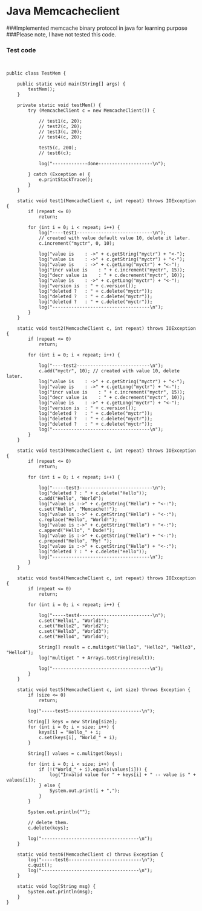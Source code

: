 # Java Memcacheclient

###Implemented memcache binary protocol in java for learning purpose
###Please note, I have not tested this code.

### Test code

<pre lang="java"><code>

public class TestMem {

    public static void main(String[] args) {
		testMem();
	}

	private static void testMem() {
		try (MemcacheClient c = new MemcacheClient()) {

			// test1(c, 20);
			// test2(c, 20);
			// test3(c, 20);
			// test4(c, 20);

			test5(c, 200);
			// test6(c);

			log("-------------done--------------------\n");

		} catch (Exception e) {
			e.printStackTrace();
		}
	}
    
    static void test1(MemcacheClient c, int repeat) throws IOException {
		if (repeat <= 0)
			return;

		for (int i = 0; i < repeat; i++) {
			log("----test1----------------------------\n");
			// created with value default value 10, delete it later.
			c.increment("myctr", 0, 10);

			log("value is    : ->" + c.getString("myctr") + "<-");
			log("value is    : ->" + c.getString("myctr") + "<-");
			log("value is    : ->" + c.getLong("myctr") + "<-");
			log("incr value is    : " + c.increment("myctr", 15));
			log("decr value is    : " + c.decrement("myctr", 10));
			log("value is    : ->" + c.getLong("myctr") + "<-");
			log("version is  : " + c.version());
			log("deleted ?   : " + c.delete("myctr"));
			log("deleted ?   : " + c.delete("myctr"));
			log("deleted ?   : " + c.delete("myctr"));
			log("------------------------------------\n");
		}
	}
    
    static void test2(MemcacheClient c, int repeat) throws IOException {
		if (repeat <= 0)
			return;

		for (int i = 0; i < repeat; i++) {

			log("----test2---------------------------\n");
			c.add("myctr", 10); // created with value 10, delete later.
			log("value is    : ->" + c.getString("myctr") + "<-");
			log("value is    : ->" + c.getLong("myctr") + "<-");
			log("incr value is    : " + c.increment("myctr", 15));
			log("decr value is    : " + c.decrement("myctr", 10));
			log("value is    : ->" + c.getLong("myctr") + "<-");
			log("version is  : " + c.version());
			log("deleted ?   : " + c.delete("myctr"));
			log("deleted ?   : " + c.delete("myctr"));
			log("deleted ?   : " + c.delete("myctr"));
			log("------------------------------------\n");
		}
	}
    
    static void test3(MemcacheClient c, int repeat) throws IOException {
		if (repeat <= 0)
			return;

		for (int i = 0; i < repeat; i++) {

			log("-----test3---------------------------\n");
			log("deleted ? : " + c.delete("Hello"));
			c.add("Hello", "World");
			log("value is :->" + c.getString("Hello") + "<-:");
			c.set("Hello", "Memcache!!");
			log("value is :->" + c.getString("Hello") + "<-:");
			c.replace("Hello", "World!");
			log("value is :->" + c.getString("Hello") + "<-:");
			c.append("Hello", " Dude!");
			log("value is :->" + c.getString("Hello") + "<-:");
			c.prepend("Hello", "My! ");
			log("value is :->" + c.getString("Hello") + "<-:");
			log("deleted ? : " + c.delete("Hello"));
			log("------------------------------------\n");
		}
	}
    
    static void test4(MemcacheClient c, int repeat) throws IOException {
		if (repeat <= 0)
			return;

		for (int i = 0; i < repeat; i++) {

			log("-----test4---------------------------\n");
			c.set("Hello1", "World1");
			c.set("Hello2", "World2");
			c.set("Hello3", "World3");
			c.set("Hello4", "World4");

			String[] result = c.mulitget("Hello1", "Hello2", "Hello3", "Hello4");
			log("multiget " + Arrays.toString(result));

			log("------------------------------------\n");
		}
	}

	static void test5(MemcacheClient c, int size) throws Exception {
		if (size <= 0)
			return;

		log("-----test5---------------------------\n");

		String[] keys = new String[size];
		for (int i = 0; i < size; i++) {
			keys[i] = "Hello_" + i;
			c.set(keys[i], "World_" + i);
		}

		String[] values = c.mulitget(keys);

		for (int i = 0; i < size; i++) {
			if (!("World_" + i).equals(values[i])) {
				log("Invalid value for " + keys[i] + " -- value is " + values[i]);
			} else {
				System.out.print(i + ",");
			}
		}

		System.out.println("");

		// delete them.
		c.delete(keys);

		log("------------------------------------\n");
	}

	static void test6(MemcacheClient c) throws Exception {
		log("-----test6---------------------------\n");
		c.quit();
		log("------------------------------------\n");
	}
    
    static void log(String msg) {
		System.out.println(msg);
	}
}
</code></pre>

